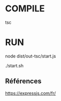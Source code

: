 # COMPILE
tsc

# RUN
node dist/out-tsc/start.js

./start.sh

## Références
https://expressjs.com/fr/

